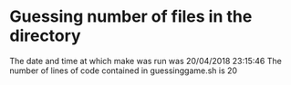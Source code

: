 # Guessing number of files in the directory
The date and time at which make was run was 
20/04/2018 23:15:46
The number of lines of code contained in guessinggame.sh is 
20
